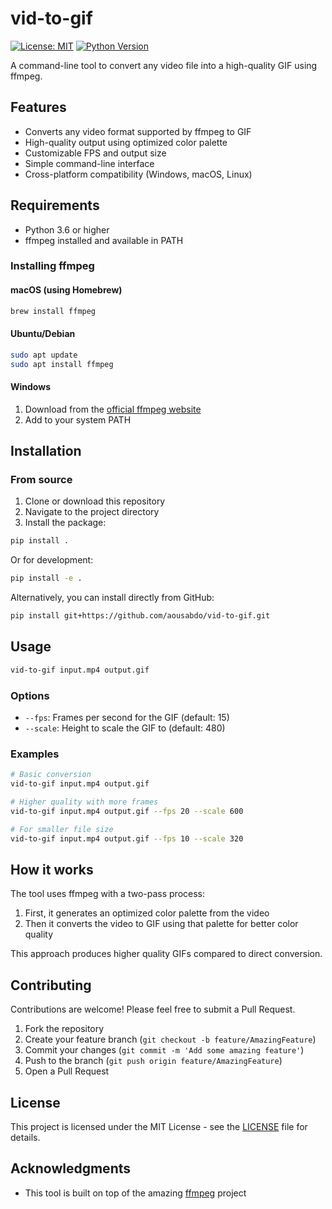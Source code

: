 # vid-to-gif

[![License: MIT](https://img.shields.io/badge/License-MIT-yellow.svg)](https://opensource.org/licenses/MIT)
[![Python Version](https://img.shields.io/badge/python-3.6%2B-blue)](https://www.python.org/downloads/)

A command-line tool to convert any video file into a high-quality GIF using ffmpeg.

## Features

- Converts any video format supported by ffmpeg to GIF
- High-quality output using optimized color palette
- Customizable FPS and output size
- Simple command-line interface
- Cross-platform compatibility (Windows, macOS, Linux)

## Requirements

- Python 3.6 or higher
- ffmpeg installed and available in PATH

### Installing ffmpeg

#### macOS (using Homebrew)
```bash
brew install ffmpeg
```

#### Ubuntu/Debian
```bash
sudo apt update
sudo apt install ffmpeg
```

#### Windows
1. Download from the [official ffmpeg website](https://ffmpeg.org/download.html)
2. Add to your system PATH

## Installation

### From source
1. Clone or download this repository
2. Navigate to the project directory
3. Install the package:

```bash
pip install .
```

Or for development:

```bash
pip install -e .
```

Alternatively, you can install directly from GitHub:

```bash
pip install git+https://github.com/aousabdo/vid-to-gif.git
```

## Usage

```bash
vid-to-gif input.mp4 output.gif
```

### Options

- `--fps`: Frames per second for the GIF (default: 15)
- `--scale`: Height to scale the GIF to (default: 480)

### Examples

```bash
# Basic conversion
vid-to-gif input.mp4 output.gif

# Higher quality with more frames
vid-to-gif input.mp4 output.gif --fps 20 --scale 600

# For smaller file size
vid-to-gif input.mp4 output.gif --fps 10 --scale 320
```

## How it works

The tool uses ffmpeg with a two-pass process:
1. First, it generates an optimized color palette from the video
2. Then it converts the video to GIF using that palette for better color quality

This approach produces higher quality GIFs compared to direct conversion.

## Contributing

Contributions are welcome! Please feel free to submit a Pull Request.

1. Fork the repository
2. Create your feature branch (`git checkout -b feature/AmazingFeature`)
3. Commit your changes (`git commit -m 'Add some amazing feature'`)
4. Push to the branch (`git push origin feature/AmazingFeature`)
5. Open a Pull Request

## License

This project is licensed under the MIT License - see the [LICENSE](LICENSE) file for details.

## Acknowledgments

- This tool is built on top of the amazing [ffmpeg](https://ffmpeg.org/) project